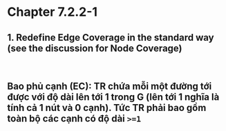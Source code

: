 # Chapter 7.2.2-1
## 1. Redefine Edge Coverage in the standard way (see the discussion for Node Coverage)


<br>

## Bao phủ cạnh (EC): TR chứa mỗi một đường tới được với độ dài lên tới 1 trong G (lên tới 1 nghĩa là tính cả 1 nút và 0 cạnh). Tức TR phải bao gồm toàn bộ các cạnh có độ dài `>=1`

<br>

